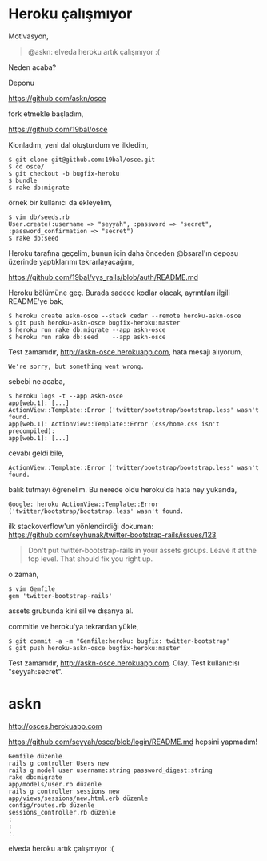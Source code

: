 # Heroku çalışmıyor

Motivasyon,

> @askn: elveda heroku artık çalışmıyor :(

Neden acaba?

Deponu

https://github.com/askn/osce

fork etmekle başladım,

https://github.com/19bal/osce

Klonladım, yeni dal oluşturdum ve ilkledim,

	$ git clone git@github.com:19bal/osce.git
	$ cd osce/
	$ git checkout -b bugfix-heroku
	$ bundle
	$ rake db:migrate

örnek bir kullanıcı da ekleyelim,

	$ vim db/seeds.rb
	User.create(:username => "seyyah", :password => "secret", :password_confirmation => "secret")
	$ rake db:seed

Heroku tarafına geçelim, bunun için daha önceden @bsaral'ın deposu üzerinde
yaptıklarımı tekrarlayacağım,

https://github.com/19bal/vys_rails/blob/auth/README.md

Heroku bölümüne geç. Burada sadece kodlar olacak, ayrıntıları ilgili README'ye
bak,

	$ heroku create askn-osce --stack cedar --remote heroku-askn-osce
	$ git push heroku-askn-osce bugfix-heroku:master
	$ heroku run rake db:migrate --app askn-osce
	$ heroku run rake db:seed    --app askn-osce

Test zamanıdır, http://askn-osce.herokuapp.com, hata mesajı alıyorum,

	We're sorry, but something went wrong.

sebebi ne acaba,

	$ heroku logs -t --app askn-osce
	app[web.1]: [...]
	ActionView::Template::Error ('twitter/bootstrap/bootstrap.less' wasn't found.
	app[web.1]: ActionView::Template::Error (css/home.css isn't precompiled):
	app[web.1]: [...]

cevabı geldi bile,

	ActionView::Template::Error ('twitter/bootstrap/bootstrap.less' wasn't
	found.

balık tutmayı öğrenelim. Bu nerede oldu heroku'da hata ney yukarıda,

	Google: heroku ActionView::Template::Error
	('twitter/bootstrap/bootstrap.less' wasn't found.

ilk stackoverflow'un yönlendirdiği dokuman:
https://github.com/seyhunak/twitter-bootstrap-rails/issues/123

> Don't put twitter-bootstrap-rails in your assets groups. Leave it at the top
> level. That should fix you right up.

o zaman,

	$ vim Gemfile
	gem 'twitter-bootstrap-rails'

assets grubunda kini sil ve dışarıya al.

commitle ve heroku'ya tekrardan yükle,

	$ git commit -a -m "Gemfile:heroku: bugfix: twitter-bootstrap"
	$ git push heroku-askn-osce bugfix-heroku:master

Test zamanıdır, http://askn-osce.herokuapp.com. Olay. Test kullanıcısı
"seyyah:secret".

# askn

http://osces.herokuapp.com

https://github.com/seyyah/osce/blob/login/README.md hepsini yapmadım!

	Gemfile düzenle
	rails g controller Users new
	rails g model user username:string password_digest:string
	rake db:migrate
	app/models/user.rb düzenle
	rails g controller sessions new
	app/views/sessions/new.html.erb düzenle
	config/routes.rb düzenle
	sessions_controller.rb düzenle
	:
	:
	:.

elveda heroku artık çalışmıyor :(
